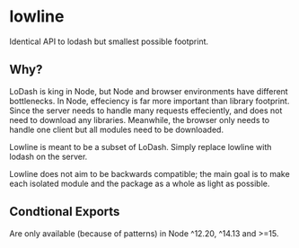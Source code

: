 # lowline

Identical API to lodash but smallest possible footprint.

## Why?

LoDash is king in Node, but Node and browser environments have different
bottlenecks. In Node, effeciency is far more important than library footprint.
Since the server needs to handle many requests effeciently, and does not need
to download any libraries. Meanwhile, the browser only needs to handle one
client but all modules need to be downloaded.

Lowline is meant to be a subset of LoDash. Simply replace lowline with lodash
on the server.

Lowline does not aim to be backwards compatible; the main goal is to make each
isolated module and the package as a whole as light as possible.

## Condtional Exports

Are only available (because of patterns) in Node ^12.20, ^14.13 and >=15.
